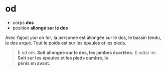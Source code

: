 # od
- corps **dos**
- position **allongé sur le dos**

Avec l’ajout *yon* on *tar*, la personne est allongée sur le dos, le bassin tendu, le dos arqué. Tout le poids est sur les épaules et les pieds.

> E od om.	  **Soit allongée sur le dos, les jambes écartées.**
> E odtar im. **Soit sur les épaules et les pieds cambré, le  
> 				pénis en avant.**